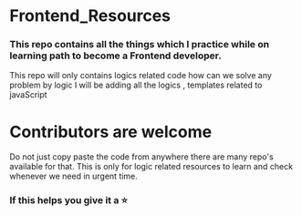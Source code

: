 # Frontend_Resources
### This repo contains all the things which I practice while on learning path to become a Frontend developer. 

This repo will only contains logics related code how can we solve any problem by logic 
I will be adding all the logics , templates related to javaScript

# Contributors are welcome

Do not just copy paste the code from anywhere there are many repo's available for that.
This is only for logic related resources to learn and check whenever we need in urgent time.


### If this helps you give it a ⭐
